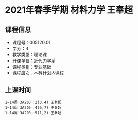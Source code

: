 # 2021年春季学期 材料力学 王奉超






## 课程信息

- 课程号：005120.01
- 学分：4
- 教学类型：理论课
- 开课单位：近代力学系
- 课程类别：专业基础
- 课程层次：本科计划内课程

## 上课时间

```
1~14周 3A210 :2(3,4) 王奉超
1~14周 3A210 :4(6,7) 王奉超
1~14周 3A210 :5(1,2) 王奉超
```

